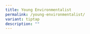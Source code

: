 ```yaml
---
title: Young Environmentalist
permalink: /young-environmentalist/
variant: tiptap
description: ""
---
```

